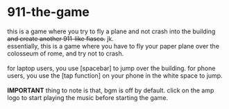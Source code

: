 # 911-the-game

this is a game where you try to fly a plane and not crash into the building <strike>and create another 911-like fiasco.</strike> jk. <br>
essentially, this is a game where you have to fly your paper plane over the colosseum of rome, and try not to crash. <br><br>
for laptop users, you use [spacebar] to jump over the building. for phone users, you use the [tap function] on your phone in the white space to jump. <br><br>
<b>IMPORTANT</b> thing to note is that, bgm is off by default. click on the amp logo to start playing the music before starting the game.
